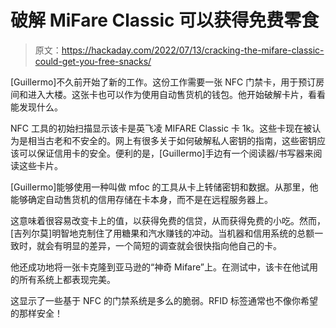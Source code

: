 # 破解 MiFare Classic 可以获得免费零食

> 原文：<https://hackaday.com/2022/07/13/cracking-the-mifare-classic-could-get-you-free-snacks/>

[Guillermo]不久前开始了新的工作。这份工作需要一张 NFC 门禁卡，用于预订房间和进入大楼。这张卡也可以作为使用自动售货机的钱包。他开始破解卡片，看看能发现什么。

NFC 工具的初始扫描显示该卡是英飞凌 MIFARE Classic 卡 1k。这些卡现在被认为是相当古老和不安全的。网上有很多关于如何破解私人密钥的指南，这些密钥应该可以保证信用卡的安全。便利的是，[Guillermo]手边有一个阅读器/书写器来阅读这些卡片。

[Guillermo]能够使用一种叫做 mfoc 的工具从卡上转储密钥和数据。从那里，他能够确定自动售货机的信用存储在卡本身，而不是在远程服务器上。

这意味着很容易改变卡上的值，以获得免费的信贷，从而获得免费的小吃。然而，[吉列尔莫]明智地克制住了用糖果和汽水赚钱的冲动。当机器和信用系统的总额一致时，就会有明显的差异，一个简短的调查就会很快指向他自己的卡。

他还成功地将一张卡克隆到亚马逊的“神奇 Mifare”上。在测试中，该卡在他试用的所有系统上都表现完美。

这显示了一些基于 NFC 的门禁系统是多么的脆弱。RFID 标签通常也不像你希望的那样安全！
